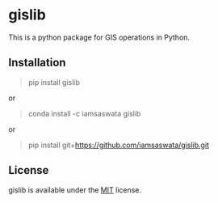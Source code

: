 # gislib


This is a python package for GIS operations in Python.

## Installation

> pip install gislib
 
 or

> conda install -c iamsaswata gislib

or 

> pip install git+https://github.com/iamsaswata/gislib.git


## License

gislib is available under the [MIT](https://opensource.org/licenses/MIT) license.
